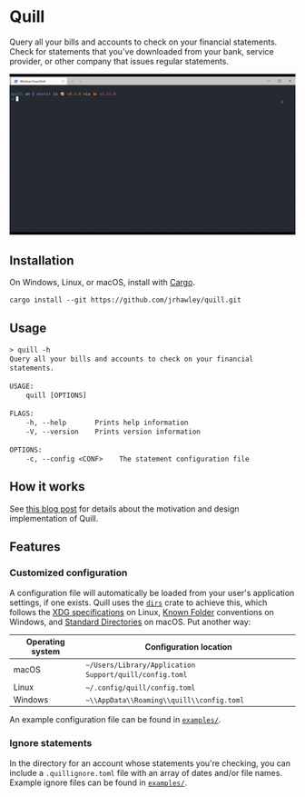 # Quill

Query all your bills and accounts to check on your financial statements.
Check for statements that you've downloaded from your bank, service provider, or other company that issues regular statements.

![TUI demo](examples/demo.gif)

## Installation

On Windows, Linux, or macOS, install with [Cargo](https://doc.rust-lang.org/cargo/).

```shell
cargo install --git https://github.com/jrhawley/quill.git
```

## Usage

```shell
> quill -h
Query all your bills and accounts to check on your financial statements.

USAGE:
    quill [OPTIONS]

FLAGS:
    -h, --help       Prints help information
    -V, --version    Prints version information

OPTIONS:
    -c, --config <CONF>    The statement configuration file
```

## How it works

See [this blog post](https://jrhawley.github.io/2020/09/19/financial-statements-quill) for details about the motivation and design implementation of Quill.

## Features

### Customized configuration

A configuration file will automatically be loaded from your user's application settings, if one exists.
Quill uses the [`dirs`](https://docs.rs/dirs/latest/dirs/) crate to achieve this, which follows the [XDG specifications](https://specifications.freedesktop.org/basedir-spec/basedir-spec-latest.html) on Linux, [Known Folder](https://docs.microsoft.com/en-us/previous-versions/windows/desktop/legacy/bb776911(v=vs.85)?redirectedfrom=MSDN) conventions on Windows, and [Standard Directories](https://developer.apple.com/library/archive/documentation/FileManagement/Conceptual/FileSystemProgrammingGuide/FileSystemOverview/FileSystemOverview.html#//apple_ref/doc/uid/TP40010672-CH2-SW6) on macOS.
Put another way:

| Operating system | Configuration location                                  |
| ---------------- | ------------------------------------------------------- |
| macOS            | `~/Users/Library/Application Support/quill/config.toml` |
| Linux            | `~/.config/quill/config.toml`                           |
| Windows          | `~\\AppData\\Roaming\\quill\\config.toml`               |

An example configuration file can be found in [`examples/`](examples/config.toml).

### Ignore statements

In the directory for an account whose statements you're checking, you can include a `.quillignore.toml` file with an array of dates and/or file names.
Example ignore files can be found in [`examples/`](examples/).
